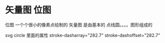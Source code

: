 # 矢量图 位图
位图 一个个很小的像素点绘制的
矢量图 是由基本的 点线圆。。。。图形组成的


svg
circle
里面的属性 
stroke-dasharray="282.7"
stroke-dashoffset="282.7"